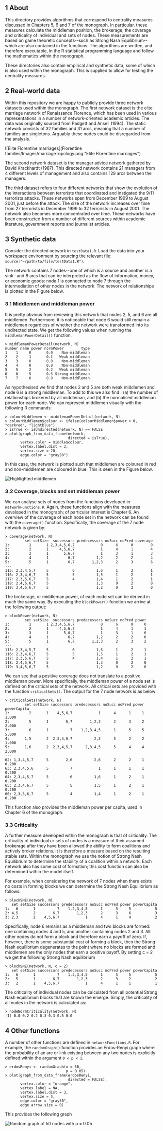 ## 1 About

This directory provides algorithms that correspond to centrality measures discussed in Chapters 5, 6 and 7 of the monograph. In particular, these measures calculate the middleman position, the brokerage, the coverage and criticality of individual and sets of nodes. These measurements are based on game theoretic concepts--such as Strong Nash Equilibrium--which are also contained in the functions. The algorithms are written, and therefore executable, in the R statistical programming language and follow the mathematics within the monograph.

These directories also contain empirical and synthetic data; some of which is also used within the monograph. This is supplied to allow for testing the centrality measures. 

## 2 Real-world data

Within this repository we are happy to publicly provide three network datasets used within the monograph. The first network dataset is the elite marriage network of Renaissance Florence, which has been used in various representations in a number of network-oriented academic articles. The data was originally sourced from Padgett and Ansell (1994). The static network consists of 32 families and 31 arcs, meaning that a number of families are singletons. Arguably these nodes could be disregarded from the analysis.

![Elite Florentine marriages](Florentine families/Images/marriageTopology.png "Elite Florentine marriages")

The second network dataset is the manager advice network gathered by David Krackhardt (1987). This directed network contains 21 managers from 4 different levels of management and also contains 129 arcs between the managers.

The third dataset refers to four different networks that show the evolution of the interactions between terrorists that coordinated and instigated the 9/11 terrorists attacks. These networks span from December 1999 to August 2001, just before the attack. The size of the network increases over time from 27 terrorists in December 1999 to 32 terrorists in August 2001. The network also becomes more concentrated over time. These networks have been constructed from a number of different sources within academic literature, government reports and journalist articles.

## 3 Synthetic data

Consider the directed network in `testData1.R`. Load the data into your workspace environment by sourcing the relevant file: `source("~/path/to/file/testData1.R")`.

The network contains 7 nodes--one of which is a source and another is a sink--and 8 arcs that can be interpreted as the flow of information, money, or economic goods: node 1 is connected to node 7 through the intermediation of other nodes in the network. The network of relationships is plotted in the Figure below.

### 3.1 Middlemen and middleman power

It is pretty obvious from reviewing this network that nodes 2, 5, and 6 are all middlemen. Furthermore, it is noticeable that node 6 would still remain a middleman regardless of whether the network were transformed into its undirected state. We get the following values when running the `middlemanPowerDetail()` function.

	> middlemanPowerDetail(network, N)
	number name power normPower        type
	1    1     0       0.0    Non-middleman
	2    2     1       0.1   Weak middleman
	3    3     0       0.0    Non-middleman
	4    4     0       0.0    Non-middleman
	5    5     2       0.2   Weak middleman
	6    6     5       0.5 Strong middleman
	7    7     0       0.0    Non-middleman

As hypothesised we find that nodes 2 and 5 are both weak middlemen and node 6 is a strong middleman. To add to this we also find : (a) the number of relationships brokered by all middleman, and (b) the normalised middleman power for each node. We can represent middlemen visually with the following R commands:

	> colourMiddlemen <- middlemanPowerDetail(network, N)
	> colourMiddlemen$colour <- ifelse(colourMiddlemen$power > 0, "darkred", "lightblue")
	> isTrue <- isUndirected(network, N) == FALSE
	> plot(graph_from_data_frame(network, 
								 directed = isTrue), 
		   vertex.color = middle$colour, 
		   vertex.label.dist = 3, 
		   vertex.size = 20, 
		   edge.color = "gray50")

In this case, the network is plotted such that middlemen are coloured in red and non-middlemen are coloured in blue. This is seen in the Figure below.

![Highlighted middlemen](Test/Images/middlemen.png "Highlighted middlemen")

### 3.2 Coverage, blocks and set middleman power

We can analyse sets of nodes from the functions developed in `networkFunctions.R`. Again, these functions align with the measures developed in the monograph; of particular interest is Chapter 6. An overview of the coverage of each node set in the network can be found with the `coverage()` function. Specifically, the coverage of the 7 node network is given by:

	> coverage(network, N)
			 set setSize  successors predecessors noSucc noPred coverage
	1:         1       1 2,3,4,5,6,7            0      6      0        0
	2:         2       1     4,5,6,7            1      4      1        4
	3:         3       1       5,6,7            1      3      1        3
	4:         4       1         6,7          1,2      2      2        4
	5:         5       1         6,7        1,2,3      2      3        6
	---                                                                  
	115: 2,3,4,5,7     5           6          1,6      1      2        1
	116: 2,3,4,6,7     5           5          1,5      1      2        1
	117: 2,3,5,6,7     5           4          1,4      1      2        1
	118: 2,4,5,6,7     5                      1,3      0      2        0
	119: 3,4,5,6,7     5                      1,2      0      2        0

The brokerage, or middleman power, of each node set can be derived in much the same way. By executing the `blockPower()` function we arrive at the following output:

	> blockPower(network, N)
			 set setSize  successors predecessors noSucc noPred power
	1:         1       1 2,3,4,5,6,7            0      6      0     0
	2:         2       1     4,5,6,7            1      4      1     1
	3:         3       1       5,6,7            1      3      1     0
	4:         4       1         6,7          1,2      2      2     0
	5:         5       1         6,7        1,2,3      2      3     2
	---                                                               
	115: 2,3,4,5,7     5           6          1,6      1      2     1
	116: 2,3,4,6,7     5           5          1,5      1      2     1
	117: 2,3,5,6,7     5           4          1,4      1      2     1
	118: 2,4,5,6,7     5                      1,3      0      2     0
	119: 3,4,5,6,7     5                      1,2      0      2     0

We can see that a positive coverage does not translate to a positive middleman power. More specifically, the middleman power of a node set is defined on the critical sets of the network. All critical sets are provided with the function `criticalSets()`. The output for the 7 node network is as below:

	> criticalSets(network, N)
			 set setSize successors predecessors noSucc noPred power powerCapita
	1:         2       1    4,5,6,7            1      4      1     1       1.000
	2:         5       1        6,7        1,2,3      2      3     2       2.000
	3:         6       1          7    1,2,3,4,5      1      5     5       5.000
	4:       1,5       2  2,3,4,6,7          2,3      5      2     2       1.000
	5:       1,6       2  2,3,4,5,7      2,3,4,5      5      4     4       2.000
	---
	62: 1,3,4,5,7      5        2,6          2,6      2      2     1       0.200
	63: 2,3,4,5,6      5          7            1      1      1     1       0.200
	64: 2,3,4,5,7      5          6          1,6      1      2     1       0.200
	65: 2,3,4,6,7      5          5          1,5      1      2     1       0.200
	66: 2,3,5,6,7      5          4          1,4      1      2     1       0.200

This function also provides the middleman power per capita, used in Chapter 6 of the monograph.

### 3.3 Criticality

A further measure developed within the monograph is that of criticality. The criticality of individual or sets of nodes is a measure of their assumed brokerage after they have been allowed the ability to form coalitions and actively broker relations. It is therefore a measure based on the resulting stable sets. Within the monograph we use the notion of Strong Nash Equilibrium to determine the stability of a coalition within a network. Each network also has some cost of formation; this cost function can also be determined within the model itself.

For example, when considering the network of 7 nodes when there exists no costs in forming blocks we can determine the Strong Nash Equilibrium as follows:

	> blockSNE(network, N)
	   set setSize successors predecessors noSucc noPred power powerCapita
	1:   6       1          7    1,2,3,4,5      1      5     5           5
	2: 4,5       2        6,7        1,2,3      2      3     6           3
	3: 2,3       2    4,5,6,7            1      4      1     4           2

Specifically, node 6 remains as a middleman and two blocks are formed: one containing nodes 4 and 5, and another containing nodes 2 and 3. All other nodes do not form a block and therefore earn a payoff of zero. If, however, there is some substantial cost of forming a block, then the Strong Nash equilibrium degenerates to the point where no blocks are formed and middlemen are the only nodes that earn a positive payoff. By setting c = 2 we get the following Strong Nash equilibrium

	> blockSNE(network, N, c = 2)
	   set setSize successors predecessors noSucc noPred power powerCapita
	1:   6       1          7    1,2,3,4,5      1      5     5           5
	2:   5       1        6,7        1,2,3      2      3     2           2
	3:   2       1    4,5,6,7            1      4      1     1           1

The criticality of individual nodes can be calculated from all potential Strong Nash equilibrium blocks that are known the emerge. Simply, the criticality of all nodes in the network is calculated as:

	> nodeNormCriticality(network, N)
	[1] 0.0 0.2 0.2 0.3 0.3 0.5 0.0

## 4 Other functions

A number of other functions are defined in `networkFunctions.R`. For example, the `randomGraph()` function provides an Erdos-Renyi graph where the probability of an arc or link existing between any two nodes is explicitly defined within the argument `0 < p < 1`.

	> erdosRenyi <- randomGraph(n = 50, 
								p = 0.05)
	> plot(graph_from_data_frame(erdosRenyi,
		                         directed = FALSE),
		   vertex.color = "orange",
		   vertex.label = NA,
		   vertex.label.dist = 3,
		   vertex.size = 5,
		   edge.color = "gray50",
		   edge.arrow.size = 0)


This provides the following graph

![Random graph of 50 nodes with p = 0.05](Test/Images/erdosRenyi50.png "Random graph of 50 nodes with p = 0.05")
